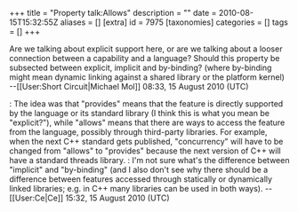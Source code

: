 +++
title = "Property talk:Allows"
description = ""
date = 2010-08-15T15:32:55Z
aliases = []
[extra]
id = 7975
[taxonomies]
categories = []
tags = []
+++

Are we talking about explicit support here, or are we talking about a looser connection between a capability and a language? Should this property be subsected between explicit, implicit and by-binding? (where by-binding might mean dynamic linking against a shared library or the platform kernel) --[[User:Short Circuit|Michael Mol]] 08:33, 15 August 2010 (UTC)

: The idea was that "provides" means that the feature is directly supported by the language or its standard library (I think this is what you mean be "explicit?"), while "allows" means that there are ways to access the feature from the language, possibly through third-party libraries. For example, when the next C++ standard gets published, "concurrency" will have to be changed from "allows" to "provides" because the next version of C++ will have a standard threads library.
: I'm not sure what's the difference between "implicit" and "by-binding" (and I also don't see why there should be a difference between features accessed through statically or dynamically linked libraries; e.g. in C++ many libraries can be used in both ways). --[[User:Ce|Ce]] 15:32, 15 August 2010 (UTC)
